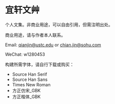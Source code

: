 # 宜轩文艸

个人文集。非商业用途，可以自由引用，但需注明出处。

商业用途，请与作者本人联系。

Email: qianjin@ustc.edu or chian.jin@sohu.com 

WeChat: w1280453

构建所需字体，请自行下载或购买：

* Source Han Serif
* Source Han Sans
* Times New Roman
* 方正仿宋_GBK
* 方正楷体_GBK
